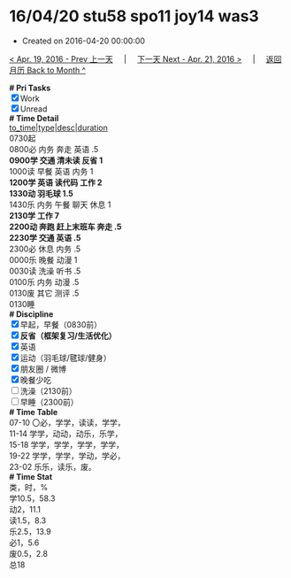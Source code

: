 # 16/04/20 stu58 spo11 joy14 was3

- Created on 2016-04-20 00:00:00

[< Apr. 19, 2016 - Prev 上一天](/lifelogs/2016/04/d19.md) &nbsp; &nbsp; | &nbsp; &nbsp; [下一天 Next - Apr. 21, 2016 >](/lifelogs/2016/04/d21.md) &nbsp; &nbsp; |  &nbsp; &nbsp; [返回月历 Back to Month ^](/lifelogs/2016/04/index.md)
<br/><div><b># Pri Tasks</b></div><div><input checked="true" type="checkbox"/>Work</div><div><input checked="true" type="checkbox"/>Unread</div><div><b># Time Detail</b></div><div><u>to_time|type|desc|duration</u></div><div>0730起</div><div>0800必 内务 奔走 英语 .5</div><div><b>0900学 交通 清未读 反省 1</b></div><div>1000读 早餐 英语 内务 1</div><div><b>1200学 英语 读代码 工作 2</b></div><div><b>1330动 羽毛球 1.5</b></div><div>1430乐 内务 午餐 聊天 休息 1</div><div><b>2130学 工作 7</b></div><div><b>2200动 奔跑 赶上末班车 奔走 .5</b></div><div><b>2230学 交通 英语 .5</b></div><div>2300必 休息 内务 .5</div><div>0000乐 晚餐 动漫 1</div><div>0030读 洗澡 听书 .5</div><div>0100乐 内务 动漫 .5</div><div>0130废 其它 测评 .5</div><div>0130睡</div><div><b># Discipline</b></div><div><input checked="true" type="checkbox"/>早起，早餐（0830前）</div><div><b><input checked="true" type="checkbox"/></b><b>反省（框架复习/生活优化）</b></div><div><input checked="true" type="checkbox"/>英语</div><div><input checked="true" type="checkbox"/>运动（羽毛球/毽球/健身）</div><div><input checked="true" type="checkbox"/>朋友圈 / 微博</div><div><input checked="true" type="checkbox"/>晚餐少吃</div><div><input type="checkbox"/>洗澡（2130前）</div><div><input type="checkbox"/>早睡（2300前）</div><div><b># Time Table</b></div><div>07-10 〇必，学学，读读，学学，</div><div>11-14 学学，动动，动乐，乐学，</div><div>15-18 学学，学学，学学，学学，</div><div>19-22 学学，学学，学动，学必，</div><div>23-02 乐乐，读乐，废。</div><div><b># Time Stat</b></div><div>类，时，%</div><div>学10.5，58.3</div><div>动2，11.1</div><div>读1.5，8.3</div><div>乐2.5，13.9</div><div>必1，5.6</div><div>废0.5，2.8</div><div>总18</div>
